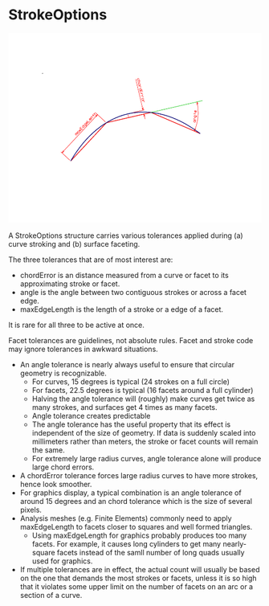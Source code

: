 
# StrokeOptions


![>](./figs/StrokeOptions/StrokeOptions.png)

A StrokeOptions structure carries various tolerances applied during (a) curve stroking and (b) surface faceting.

The three tolerances that are of most interest are:

* chordError is an distance measured from a curve or facet to its approximating stroke or facet.
* angle is the angle between two contiguous strokes or across a facet edge.
* maxEdgeLength is the length of a stroke or a edge of a facet.

It is rare for all three to be active at once.  

 Facet tolerances are guidelines, not absolute rules.   Facet and stroke code may ignore tolerances in awkward situations.
 
* An angle tolerance is nearly always useful to ensure that circular geometry is recognizable.
    * For curves, 15 degrees is typical (24 strokes on a full circle)
    * For facets, 22.5 degrees is typical (16 facets around a full cylinder)
    * Halving the angle tolerance will (roughly) make curves get twice as many strokes, and surfaces get 4 times as many facets.
    * Angle tolerance creates predictable 
    * The angle tolerance has the useful property that its effect is independent of the size of geometry.    If data is suddenly scaled into millimeters rather than meters, the stroke or facet counts will remain the same.
    * For extremely large radius curves, angle tolerance alone will produce large chord errors.
* A chordError tolerance forces large radius curves to have more strokes, hence look smoother.
* For graphics display, a typical combination is an angle tolerance of around 15 degrees and an chord tolerance which is the size of several pixels.
* Analysis meshes (e.g. Finite Elements) commonly need to apply maxEdgeLength to facets closer to squares and well formed triangles.
    * Using maxEdgeLength for graphics probably produces too many facets.   For example, it causes long cylinders to get many nearly-square facets instead of the samll number of long quads usually used for graphics.
* If multiple tolerances are in effect, the actual count will usually be based on the one that demands the most strokes or facets, unless it is so high that it violates some upper limit on the number of facets on an arc or a section of a curve.
